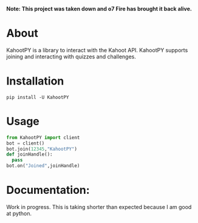 **Note: This project was taken down and o7 Fire has brought it back alive.**

# About
KahootPY is a library to interact with the Kahoot API. KahootPY supports joining and interacting with quizzes and challenges.

# Installation

`pip install -U KahootPY`

# Usage

```py
from KahootPY import client
bot = client()
bot.join(12345,"KahootPY")
def joinHandle():
  pass
bot.on("Joined",joinHandle)
```

# Documentation:
Work in progress. This is taking shorter than expected because I am good at python.

